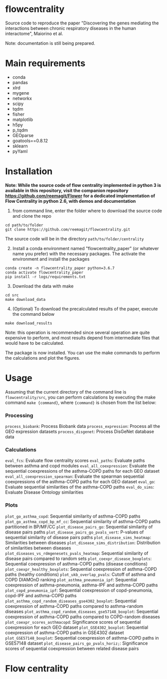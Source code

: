 # flowcentrality

Source code to reproduce the paper "Discovering the genes mediating the interactions between chronic respiratory diseases in the human interactome", Maiorino et al.

Note: documentation is still being prepared.

# Main requirements

- conda
- pandas
- xlrd
- mygene
- networkx
- scipy
- tqdm 
- fisher
- matplotlib
- h5py
- p_tqdm
- GEOparse
- goatools==0.8.12
- sklearn
- pyYaml

# Installation

**Note: While the source code of flow centrality implemented in python 3 is available in this repository, visit the companion repository https://github.com/reemagit/Flower for a dedicated implementation of Flow Centrality in python 2.6, with demos and documentation**

1. from command line, enter the folder where to download the source code and clone the repo

```
cd path/to/folder
git clone https://github.com/reemagit/flowcentrality.git
```

The source code will be in the directory `path/to/folder/centrality`

2. Install a conda environment named "flowcentrality_paper" (or whatever name you prefer) with the necessary packages. The activate the environment and install the packages

```
conda create -n flowcentrality_paper python=3.6.7
conda activate flowcentrality_paper
pip install -r logs/requirements.txt
```

3. Download the data with make

```
cd src
make download_data
```

4. (Optional) To download the precalculated results of the paper, execute the command below

```
make download_results
```

Note: this operation is recommended since several operation are quite expensive to perform, and most results depend from intermediate files that would have to be calculated.

The package is now installed. You can use the make commands to perform the calculations and plot the figures.

# Usage

Assuming that the current directory of the command line is `flowcentrality/src`, you can perform calculations by executing the make command `make {command}`, where `{command}` is chosen from the list below:

### Processing

`process_biobank`: Process Biobank data
`process_expression`: Process all the GEO expression datasets 
`process_disgenet`: Process DisGeNet database data

### Calculations


`eval_fcs`: Evaluate flow centrality scores
`eval_paths`: Evaluate paths between asthma and copd modules
`eval_all_coexpression`: Evaluate the sequential coexpressions of the asthma-COPD paths for each GEO dataset
`eval_all_coexpression_spearman`: Evaluate the spearman sequential coexpressions of the asthma-COPD paths for each GEO dataset
`eval_go`: Evaluate sequential similarities of the asthma-COPD paths
`eval_do_sims`: Evaluate Disease Ontology similarities

### Plots

`plot_go_asthma_copd`: Sequential similarity of asthma-COPD paths
`plot_go_asthma_copd_bp_mf_cc`: Sequential similarity of asthma-COPD paths partitioned in BP/MF/CC
`plot_disease_pairs_go`: Sequential similarity of disease pairs paths
`plot_disease_pairs_go_pvals_vert`: P-values of sequential similarity of disease pairs paths
`plot_disease_sims_heatmap`: Similarities between diseases
`plot_disease_sims_distribution`: Distribution of similarities between diseases
`plot_diseases_vs_rdmgenesets_pvals_heatmap`: Sequential similarity of disease pairs compared to random sets
`plot_coexpr_disease_boxplots`: Sequential coexpression of asthma-COPD paths (disease conditions)
`plot_coexpr_healthy_boxplots`: Sequential coexpression of asthma-COPD paths (healthy conditions)
`plot_ukb_overlap_pvals`: Cutoff of asthma and COPD DIAMOnD ranking
`plot_asthma_pneumonia_ipf`: Sequential coexpression of asthma-pneumonia, asthma-IPF and asthma-COPD paths
`plot_copd_pneumonia_ipf`: Sequential coexpression of copd-pneumonia, copd-IPF and asthma-COPD paths
`plot_asthma_copd_random_diseases_gse4302_boxplot`: Sequential coexpression of asthma-COPD paths compared to asthma-random diseases
`plot_asthma_copd_random_diseases_gse57148_boxplot`: Sequential coexpression of asthma-COPD paths compared to COPD-random diseases
`plot_coexpr_scores_asthmacopd`: Significance scores of sequential coexpression for each GEO dataset
`plot_GSE4302_boxplot`: Sequential coexpression of asthma-COPD paths in GSE4302 dataset
`plot_GSE57148_boxplot`: Sequential coexpression of asthma-COPD paths in GSE57148 dataset
`plot_disease_pairs_go_pvals_horiz;`: Significance scores of sequential coexpression between related disease pairs

# Flow centrality


